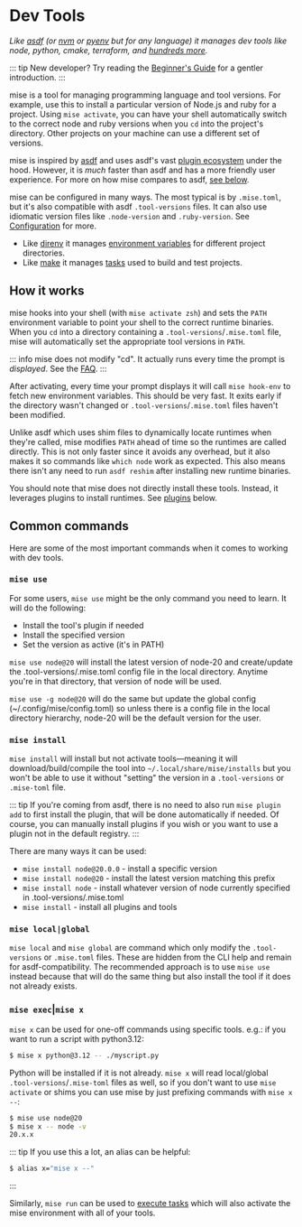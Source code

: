 # Dev Tools

_Like [asdf](https://asdf-vm.com) (or [nvm](https://github.com/nvm-sh/nvm) or [pyenv](https://github.com/pyenv/pyenv) but for any language) it manages dev tools like node, python, cmake, terraform, and [hundreds more](/plugins)._

::: tip
New developer? Try reading the [Beginner's Guide](https://dev.to/jdxcode/beginners-guide-to-rtx-ac4) for a gentler introduction.
:::

mise is a tool for managing programming language and tool versions. For example, use this to install
a particular version of Node.js and ruby for a project. Using `mise activate`, you can have your
shell automatically switch to the correct node and ruby versions when you `cd` into the project's
directory. Other projects on your machine can use a different set of versions.

mise is inspired by [asdf](https://asdf-vm.com) and uses asdf's vast [plugin ecosystem](https://github.com/rtx-plugins/registry)
under the hood. However, it is _much_ faster than asdf and has a more friendly user experience.
For more on how mise compares to asdf, [see below](./comparison-to-asdf).

mise can be configured in many ways. The most typical is by `.mise.toml`, but it's also compatible
with asdf `.tool-versions` files. It can also use idiomatic version files like `.node-version` and
`.ruby-version`. See [Configuration](/configuration) for more.

* Like [direnv](https://github.com/direnv/direnv) it manages [environment variables](/configuration#env---arbitrary-environment-variables) for different project directories.
* Like [make](https://www.gnu.org/software/make/manual/make.html) it manages [tasks](/tasks/) used to build and test projects.

## How it works

mise hooks into your shell (with `mise activate zsh`) and sets the `PATH`
environment variable to point your shell to the correct runtime binaries. When you `cd` into a
directory containing a `.tool-versions`/`.mise.toml` file, mise will automatically set the
appropriate tool versions in `PATH`.

::: info
mise does not modify "cd". It actually runs every time the prompt is _displayed_.
See the [FAQ](/faq#what-does-mise-activate-do).
:::

After activating, every time your prompt displays it will call `mise hook-env` to fetch new
environment variables.
This should be very fast. It exits early if the directory wasn't changed or `.tool-versions`/`.mise.toml` files haven't been modified.

Unlike asdf which uses shim files to dynamically locate runtimes when they're called, mise modifies
`PATH` ahead of time so the runtimes are called directly. This is not only faster since it avoids
any overhead, but it also makes it so commands like `which node` work as expected. This also
means there isn't any need to run `asdf reshim` after installing new runtime binaries.

You should note that mise does not directly install these tools.
Instead, it leverages plugins to install runtimes.
See [plugins](/plugins) below.

## Common commands

Here are some of the most important commands when it comes to working with dev tools.

### `mise use`

For some users, `mise use` might be the only command you need to learn. It will do the following:

- Install the tool's plugin if needed
- Install the specified version
- Set the version as active (it's in PATH)

`mise use node@20` will install the latest version of node-20 and create/update the .tool-versions/.mise.toml
config file in the local directory. Anytime you're in that directory, that version of node will be used.

`mise use -g node@20` will do the same but update the global config (~/.config/mise/config.toml) so
unless there is a config file in the local directory hierarchy, node-20 will be the default version for
the user.

### `mise install`

`mise install` will install but not activate tools—meaning it will download/build/compile the tool
into `~/.local/share/mise/installs` but you won't be able to use it without "setting" the version
in a `.tool-versions` or `.mise-toml` file.

::: tip
If you're coming from asdf, there is no need to also run `mise plugin add` to first install
the plugin, that will be done automatically if needed. Of course, you can manually install plugins
if you wish or you want to use a plugin not in the default registry.
:::

There are many ways it can be used:

* `mise install node@20.0.0` - install a specific version
* `mise install node@20` - install the latest version matching this prefix
* `mise install node` - install whatever version of node currently specified in .tool-versions/.mise.toml
* `mise install` - install all plugins and tools

### `mise local|global` <Badge type="danger" text="not recommended" />

`mise local` and `mise global` are command which only modify the `.tool-versions` or `.mise.toml` files.
These are hidden from the CLI help and remain for asdf-compatibility. The recommended approach is
to use `mise use` instead because that will do the same thing but also install the tool if it does
not already exists.

### `mise exec`|`mise x`

`mise x` can be used for one-off commands using specific tools. e.g.: if you want to run a script with python3.12:

```sh
$ mise x python@3.12 -- ./myscript.py
```

Python will be installed if it is not already. `mise x` will read local/global `.tool-versions`/`.mise-toml` files
as well, so if you don't want to use `mise activate` or shims you can use mise by just prefixing commands with
`mise x --`:

```sh
$ mise use node@20
$ mise x -- node -v
20.x.x
```

::: tip
If you use this a lot, an alias can be helpful:

```sh
$ alias x="mise x --"
```
:::

Similarly, `mise run` can be used to [execute tasks](/tasks/) which will also activate the mise environment with all of your tools.
